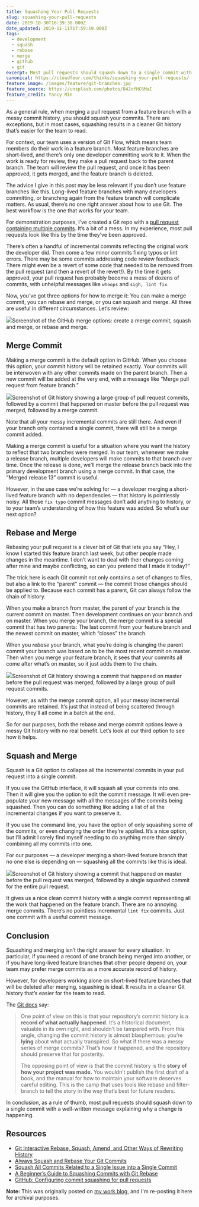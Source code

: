 ```yaml
---
title: Squashing Your Pull Requests
slug: squashing-your-pull-requests
date: 2019-10-30T16:39:30.000Z
date_updated: 2019-11-11T17:59:19.000Z
tags:
  - development
  - squash
  - rebase
  - merge
  - github
  - git
excerpt: Most pull requests should squash down to a single commit with a well-written message explaining why a change is happening.
canonical: https://cloudfour.com/thinks/squashing-your-pull-requests/
feature_image: /images/feature/git-branches.jpg
feature_source: https://unsplash.com/photos/842ofHC6MaI
feature_credit: Yancy Min
---
```


As a general rule, when merging a pull request from a feature branch with a messy commit history, you should squash your commits. There are exceptions, but in most cases, squashing results in a cleaner Git history that’s easier for the team to read.

For context, our team uses a version of Git Flow, which means team members do their work in a feature branch. Most feature branches are short-lived, and there’s only one developer committing work to it. When the work is ready for review, they make a pull request back to the parent branch. The team will review the pull request, and once it has been approved, it gets merged, and the feature branch is deleted.

The advice I give in this post may be less relevant if you don’t use feature branches like this. Long-lived feature branches with many developers committing, or branching again from the feature branch will complicate matters. As usual, there’s no one right answer about how to use Git. The best workflow is the one that works for your team.

For demonstration purposes, I’ve created a Git repo with a [pull request containing multiple commits](https://github.com/spaceninja/git-demo/pull/1). It’s a bit of a mess. In my experience, most pull requests look like this by the time they’ve been approved.

There’s often a handful of incremental commits reflecting the original work the developer did. Then come a few minor commits fixing typos or lint errors. There may be some commits addressing code review feedback. There might even be a revert of some code that needed to be removed from the pull request (and then a revert of the revert!). By the time it gets approved, your pull request has probably become a mess of dozens of commits, with unhelpful messages like `whoops` and `sigh, lint fix`.

Now, you’ve got three options for how to merge it: You can make a merge commit, you can rebase and merge, or you can squash and merge. All three are useful in different circumstances. Let’s review:

![](/images/squash-your-pull-requests/github-merge-options.png)Screenshot of the GitHub merge options: create a merge commit, squash and merge, or rebase and merge.

## Merge Commit

Making a merge commit is the default option in GitHub. When you choose this option, your commit history will be retained exactly. Your commits will be interwoven with any other commits made on the parent branch. Then a new commit will be added at the very end, with a message like “Merge pull request from feature branch.”

![](/images/squash-your-pull-requests/merge.png)Screenshot of Git history showing a large group of pull request commits, followed by a commit that happened on master before the pull request was merged, followed by a merge commit.

Note that all your messy incremental commits are still there. And even if your branch only contained a single commit, there will still be a merge commit added.

Making a merge commit is useful for a situation where you want the history to reflect that two branches were merged. In our team, whenever we make a release branch, multiple developers will make commits to that branch over time. Once the release is done, we’ll merge the release branch back into the primary development branch using a merge commit. In that case, the “Merged release 13” commit is useful.

However, in the use case we’re solving for — a developer merging a short-lived feature branch with no dependencies — that history is pointlessly noisy. All those `fix typo` commit messages don’t add anything to history, or to your team’s understanding of how this feature was added. So what’s our next option?

## Rebase and Merge

Rebasing your pull request is a clever bit of Git that lets you say “Hey, I know I started this feature branch last week, but other people made changes in the meantime. I don’t want to deal with their changes coming after mine and maybe conflicting, so can you pretend that I made it today?”

The trick here is each Git commit not only contains a set of changes to files, but also a link to the “parent” commit — the commit those changes should be applied to. Because each commit has a parent, Git can always follow the chain of history.

When you make a branch from master, the parent of your branch is the current commit on master. Then development continues on your branch and on master. When you merge your branch, the merge commit is a special commit that has two parents: The last commit from your feature branch and the newest commit on master, which “closes” the branch.

When you _rebase_ your branch, what you’re doing is changing the parent commit your branch was based on to be the most recent commit on master. Then when you merge your feature branch, it sees that your commits all come after what’s on master, so it just adds them to the chain.

![](/images/squash-your-pull-requests/rebase.png)Screenshot of Git history showing a commit that happened on master before the pull request was merged, followed by a large group of pull request commits.

However, as with the merge commit option, all your messy incremental commits are retained. It’s just that instead of being scattered through history, they’ll all come in a batch at the end.

So for our purposes, both the rebase and merge commit options leave a messy Git history with no real benefit. Let’s look at our third option to see how it helps.

## Squash and Merge

Squash is a Git option to collapse all the incremental commits in your pull request into a single commit.

If you use the GitHub interface, it will squash all your commits into one. Then it will give you the option to edit the commit message. It will even pre-populate your new message with all the messages of the commits being squashed. Then you can do something like adding a list of all the incremental changes if you want to preserve it.

If you use the command line, you have the option of only squashing some of the commits, or even changing the order they’re applied. It’s a nice option, but I’ll admit I rarely find myself needing to do anything more than simply combining all my commits into one.

For our purposes — a developer merging a short-lived feature branch that no one else is depending on — squashing all the commits like this is ideal.

![](/images/squash-your-pull-requests/squash.png)Screenshot of Git history showing a commit that happened on master before the pull request was merged, followed by a single squashed commit for the entire pull request.

It gives us a nice clean commit history with a single commit representing all the work that happened on the feature branch. There are no annoying merge commits. There’s no pointless incremental `lint fix` commits. Just one commit with a useful commit message.

## Conclusion

Squashing and merging isn’t the right answer for every situation. In particular, if you need a record of one branch being merged into another, or if you have long-lived feature branches that other people depend on, your team may prefer merge commits as a more accurate record of history.

However, for developers working alone on short-lived feature branches that will be deleted after merging, squashing is ideal. It results in a cleaner Git history that’s easier for the team to read.

The [Git docs](https://git-scm.com/book/en/v2/Git-Branching-Rebasing#_rebase_vs_merge) say:

> One point of view on this is that your repository’s commit history is a **record of what actually happened.** It’s a historical document, valuable in its own right, and shouldn’t be tampered with. From this angle, changing the commit history is almost blasphemous; you’re **lying** about what actually transpired. So what if there was a messy series of merge commits? That’s how it happened, and the repository should preserve that for posterity.
>
> The opposing point of view is that the commit history is the **story of how your project was made.** You wouldn’t publish the first draft of a book, and the manual for how to maintain your software deserves careful editing. This is the camp that uses tools like rebase and filter-branch to tell the story in the way that’s best for future readers.

In conclusion, as a rule of thumb, most pull requests should squash down to a single commit with a well-written message explaining why a change is happening.

## Resources

- [Git Interactive Rebase, Squash, Amend, and Other Ways of Rewriting History](https://thoughtbot.com/blog/git-interactive-rebase-squash-amend-rewriting-history)
- [Always Squash and Rebase Your Git Commits](https://blog.carbonfive.com/2017/08/28/always-squash-and-rebase-your-git-commits/)
- [Squash All Commits Related to a Single Issue into a Single Commit](https://github.com/todotxt/todo.txt-android/wiki/Squash-All-Commits-Related-to-a-Single-Issue-into-a-Single-Commit)
- [A Beginner’s Guide to Squashing Commits with Git Rebase](https://medium.com/@slamflipstrom/a-beginners-guide-to-squashing-commits-with-git-rebase-8185cf6e62ec)
- [GitHub: Configuring commit squashing for pull requests](https://help.github.com/en/articles/configuring-commit-squashing-for-pull-requests)

**Note:** This was originally posted on [my work blog](https://cloudfour.com/thinks/squashing-your-pull-requests/), and I'm re-posting it here for archival purposes.
